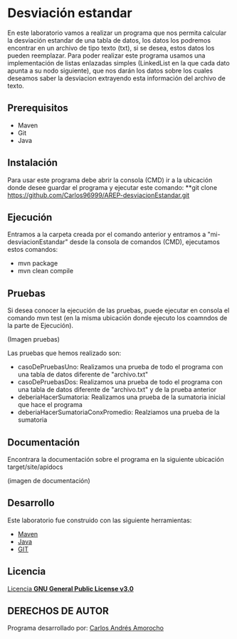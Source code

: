 # Desviación estandar
En este laboratorio vamos a realizar un programa que nos permita calcular la desviación estandar de una tabla de datos, los datos los podremos encontrar en un archivo de tipo texto (txt), si se desea, estos datos los pueden reemplazar.
Para poder realizar este programa usamos una implementación de listas enlazadas simples (LinkedList en la que cada dato apunta a su nodo siguiente), que nos darán los datos sobre los cuales deseamos saber la desviacion extrayendo esta información del archivo de texto.

## Prerequisitos
* Maven
* Git
* Java

## Instalación
Para usar este programa debe abrir la consola (CMD) ir a la ubicación donde desee guardar el programa y ejecutar este comando:
**git clone https://github.com/Carlos96999/AREP-desviacionEstandar.git

## Ejecución
Entramos a la carpeta creada por el comando anterior y entramos a "mi-desviacionEstandar" desde la consola de comandos (CMD), ejecutamos estos comandos:
* mvn package
* mvn clean compile

## Pruebas
Si desea conocer la ejecución de las pruebas, puede ejecutar en consola el comando mvn test (en la misma ubicación donde ejecuto los coamndos de la parte de Ejecución).

(Imagen pruebas)

Las pruebas que hemos realizado son:
* casoDePruebasUno: Realizamos una prueba de todo el programa con una tabla de datos diferente de "archivo.txt"
* casoDePruebasDos: Realizamos una prueba de todo el programa con una tabla de datos diferente de "archivo.txt" y de la prueba anterior
* deberiaHacerSumatoria: Realizamos una prueba de la sumatoria inicial que hace el programa
* deberiaHacerSumatoriaConxPromedio: Realziamos una prueba de la sumatoria

## Documentación
Encontrara la documentación sobre el programa en la siguiente ubicación
target/site/apidocs

(imagen de documentación)

## Desarrollo
Este laboratorio fue construido con las siguiente herramientas:
* [Maven](https://maven.apache.org/)
* [Java](https://www.java.com/es/)
* [GIT](https://git-scm.com/)

## Licencia
[Licencia **GNU General Public License v3.0**](https://github.com/Carlos96999/AREP-desviacionEstandar/blob/main/LICENSE)

## DERECHOS DE AUTOR

Programa desarrollado por:
[Carlos Andrés Amorocho](https://github.com/Carlos96999)
